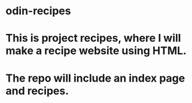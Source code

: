# odin-recipes
# This is project recipes, where I will make a recipe website using HTML.
# The repo will include an index page and recipes.